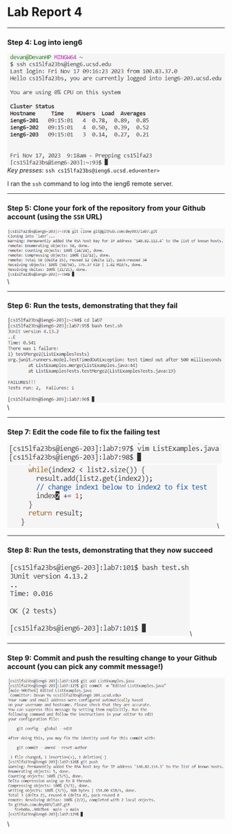 # Lab Report 4
---

### Step 4: Log into ieng6
![Step 4 screenshot](lab4images/step4.png)\
*Key presses*: `ssh cs15lfa23bs@ieng6.ucsd.edu<enter>`

I ran the `ssh` command to log into the ieng6 remote server.

---
### Step 5: Clone your fork of the repository from your Github account (using the `SSH` URL)
![Step 5 screenshot](lab4images/step5.png)\

---
### Step 6: Run the tests, demonstrating that they fail
![Step 6 screenshot](lab4images/step6.png)\

---
### Step 7: Edit the code file to fix the failing test
![Step 7 first screenshot](lab4images/step7part1.png)\
![Step 7 second screenshot](lab4images/step7part2.png)\

---
### Step 8: Run the tests, demonstrating that they now succeed
![Step 8 screenshot](lab4images/step8.png)\

---
### Step 9: Commit and push the resulting change to your Github account (you can pick any commit message!)
![Step 9 screenshot](lab4images/step9.png)\
